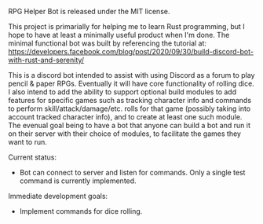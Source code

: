 RPG Helper Bot is released under the MIT license. 

This project is primarially for helping me to learn Rust programming, but I hope to have at least a minimally useful product when I'm done. The minimal functional bot was built by referencing the tutorial at:
https://developers.facebook.com/blog/post/2020/09/30/build-discord-bot-with-rust-and-serenity/ 

This is a discord bot intended to assist with using Discord as a forum to play pencil & paper RPGs. Eventually it will have core functionality of rolling dice. I also intend to add the ability to support optional build modules to add features for specific games such as tracking character info and commands to perform skill/attack/damage/etc. rolls for that game (possibly taking into account tracked character info), and to create at least one such module. The evenual goal being to have a bot that anyone can build a bot and run it on their server with their choice of modules, to facilitate the games they want to run.

Current status:
* Bot can connect to server and listen for commands. Only a single test command is currently implemented.

Immediate development goals:
* Implement commands for dice rolling.
